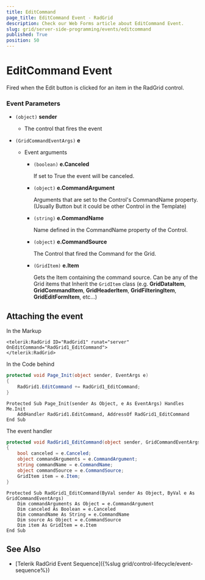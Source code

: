 ```yaml
---
title: EditCommand
page_title: EditCommand Event - RadGrid
description: Check our Web Forms article about EditCommand Event.
slug: grid/server-side-programming/events/editcommand
published: True
position: 50
---
```


# EditCommand Event

Fired when the Edit button is clicked for an item in the RadGrid control.

### Event Parameters

* `(object)` **sender**

    * The control that fires the event

* `(GridCommandEventArgs)` **e**

    * Event arguments 

        * `(boolean)` **e.Canceled**
            
            If set to True the event will be canceled.

        * `(object)` **e.CommandArgument**

            Arguments that are set to the Control's CommandName property. (Usually Button but it could be other Control in the Template)

        * `(string)` **e.CommandName**

            Name defined in the CommandName property of the Control.

        * `(object)` **e.CommandSource**

            The Control that fired the Command for the Grid.

        * `(GridItem)` **e.Item**

            Gets the Item containing the command source. Can be any of the Grid items that Inherit the `GridItem` class (e.g. **GridDataItem**,  **GridCommandItem**, **GridHeaderItem**, **GridFilteringItem**, **GridEditFormItem**, etc...)

## Attaching the event

In the Markup

````ASP.NET
<telerik:RadGrid ID="RadGrid1" runat="server" OnEditCommand="RadGrid1_EditCommand">
</telerik:RadGrid>
````

In the Code behind

````C#
protected void Page_Init(object sender, EventArgs e)
{
    RadGrid1.EditCommand += RadGrid1_EditCommand;
}
````
````VB
Protected Sub Page_Init(sender As Object, e As EventArgs) Handles Me.Init
    AddHandler RadGrid1.EditCommand, AddressOf RadGrid1_EditCommand
End Sub
````

The event handler

````C#
protected void RadGrid1_EditCommand(object sender, GridCommandEventArgs e)
{
    bool canceled = e.Canceled;
    object commandArguments = e.CommandArgument;
    string commandName = e.CommandName;
    object commandSource = e.CommandSource;
    GridItem item = e.Item;
}
````
````VB
Protected Sub RadGrid1_EditCommand(ByVal sender As Object, ByVal e As GridCommandEventArgs)
    Dim commandArguments As Object = e.CommandArgument
    Dim canceled As Boolean = e.Canceled
    Dim commandName As String = e.CommandName
    Dim source As Object = e.CommandSource
    Dim item As GridItem = e.Item
End Sub
````

## See Also

* [Telerik RadGrid Event Sequence]({%slug grid/control-lifecycle/event-sequence%})
   
